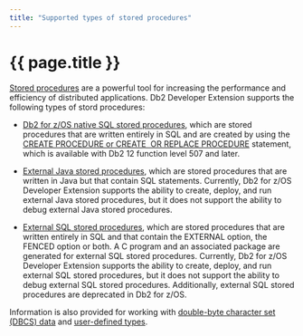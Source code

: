 ```yaml
---
title: "Supported types of stored procedures"
---
```


# {{ page.title }}

[Stored procedures](https://www.ibm.com/support/knowledgecenter/en/SSEPEK_13.0.0/apsg/src/tpc/db2z_storedprocedure.html) are a powerful tool for increasing the performance and efficiency of distributed applications. Db2 Developer Extension supports the following types of stord procedures:

- [Db2 for z/OS native SQL stored procedures]({{site.baseurl}}/docs/working-with-stored-procedures/creating-native-sql-stored-procedures.html), which are stored procedures that are written entirely in SQL and are created by using the [CREATE PROCEDURE or CREATE  OR REPLACE PROCEDURE](https://www.ibm.com/support/knowledgecenter/SSEPEK_13.0.0/sqlref/src/tpc/db2z_sql_createproceduresqlnative.html) statement, which is available with Db2 12 function level 507 and later.

- [External Java stored procedures]({{site.baseurl}}/docs/working-with-stored-procedures/creating-external-java-stored-procedures.html), which are stored procedures that are written in Java but that contain SQL statements. Currently, Db2 for z/OS Developer Extension supports the ability to create, deploy, and run external Java stored procedures, but it does not support the ability to debug external Java stored procedures.

- [External SQL stored procedures]({{site.baseurl}}/docs/working-with-stored-procedures/creating-external-sql-stored-procedures.html), which are stored procedures that are written entirely in SQL and that contain the EXTERNAL option, the FENCED option or both. A C program and an associated package are generated for external SQL stored procedures. Currently, Db2 for z/OS Developer Extension supports the ability to create, deploy, and run external SQL stored procedures, but it does not support the ability to debug external SQL stored procedures. Additionally, external SQL stored procedures are deprecated in Db2 for z/OS.

Information is also provided for working with [double-byte character set (DBCS) data]({{site.baseurl}}/docs/working-with-stored-procedures/working-with-dbcs-data.html) and [user-defined types]({{site.baseurl}}/docs/working-with-stored-procedures/working-with-user-defined-types.html).


